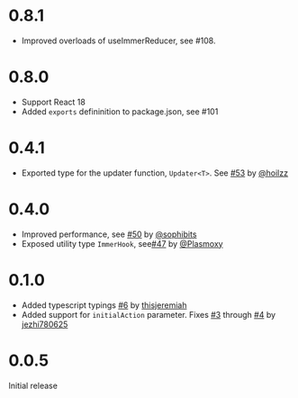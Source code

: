 # 0.8.1

* Improved overloads of useImmerReducer, see #108.

# 0.8.0

* Support React 18
* Added `exports` defininition to package.json, see #101

# 0.4.1

* Exported type for the updater function, `Updater<T>`. See [#53](https://github.com/immerjs/use-immer/pull/53) by [@hoilzz](https://github.com/hoilzz)

# 0.4.0

* Improved performance, see [#50](https://github.com/immerjs/use-immer/pull/50) by [@sophibits](https://github.com/sophiebits)
* Exposed utility type `ImmerHook`, see[#47](https://github.com/immerjs/use-immer/pull/47) by [@Plasmoxy](https://github.com/Plasmoxy)

# 0.1.0

* Added typescript typings [#6](https://github.com/mweststrate/use-immer/pull/6) by [thisjeremiah](https://github.com/thisjeremiah)
* Added support for `initialAction` parameter. Fixes [#3](https://github.com/mweststrate/use-immer/issues/3) through [#4](https://github.com/mweststrate/use-immer/pull/4) by [jezhi780625](https://github.com/yezhi780625)

# 0.0.5

Initial release
